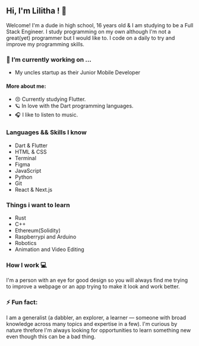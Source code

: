 

<!--

Here are some ideas to get you started:

- 🔭 I’m currently working on ...
- 🌱 I’m currently learning ...
- 👯 I’m looking to collaborate on ...
- 🤔 I’m looking for help with ...
- 💬 Ask me about ...
- 📫 How to reach me: ...
- 😄 Pronouns: ...
- ⚡ Fun fact: ...
-->
## Hi, I'm Lilitha ! 👋

Welcome! I'm a dude in high school, 16 years old & I am studying to be a Full Stack Engineer. I study programming on my own although I'm not  a great(yet) programmer but I would like to. I code on a daily to try and improve my programming skills.

###  🔭 I’m currently working on ...
- My uncles startup as their Junior Mobile Developer

#### More about me: 
- 😣 Currently studying Flutter.
- 🪐 In love with the Dart programming languages.
- 🎧 I like to listen to music.

### Languages && Skills I know
- Dart & Flutter
- HTML & CSS
- Terminal 
- Figma
- JavaScript
- Python
- Git
- React & Next.js


### Things i want to learn
- Rust
- C++
- Ethereum(Solidity)
- Raspberrypi and Arduino 
- Robotics 
- Animation and Video Editing


### How I work  💻
I'm a person with an eye for good design so you will always find me trying to improve a webpage or an app trying to make it look and work better.

### ⚡ Fun fact: 
I am a generalist (a dabbler, an explorer, a learner — someone with broad knowledge across many topics and expertise in a few). I'm curious by nature threfore I'm always looking for opportunities to learn something new even though this can be a bad thing.
